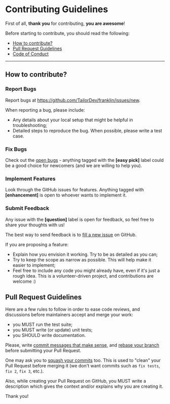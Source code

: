 Contributing Guidelines
=======================

First of all, **thank you** for contributing, **you are awesome**!

Before starting to contribute, you should read the following:

* [How to contribute?](#how-to-contribute)
* [Pull Request Guidelines](#pull-request-guidelines)
* [Code of Conduct](CODE_OF_CONDUCT.md)

---

## How to contribute?

### Report Bugs

Report bugs at https://github.com/TailorDev/franklin/issues/new.

When reporting a bug, please include:

- Any details about your local setup that might be helpful in
  troubleshooting;
- Detailed steps to reproduce the bug. When possible, please
  write a test case.

### Fix Bugs

Check out the [open bugs](https://github.com/TailorDev/franklin/issues) -
anything tagged with the **[easy pick]** label could be a good choice
for newcomers (and we are willing to help you).

### Implement Features

Look through the GitHub issues for features. Anything tagged with
**[enhancement]** is open to whoever wants to implement it.

### Submit Feedback

Any issue with the **[question]** label is open for feedback, so feel
free to share your thoughts with us!

The best way to send feedback is to [fill a new
issue](https://github.com/TailorDev/franklin/issues/new) on GitHub.

If you are proposing a feature:

- Explain how you envision it working. Try to be as detailed as you
  can;
- Try to keep the scope as narrow as possible. This will help make it
  easier to implement;
- Feel free to include any code you might already have, even if it's
  just a rough idea. This is a volunteer-driven project, and
  contributions are welcome :)


## Pull Request Guidelines

Here are a few rules to follow in order to ease code reviews, and discussions before
maintainers accept and merge your work:

- you MUST run the test suite;
- you MUST write (or update) unit tests;
- you SHOULD write documentation.

Please, write [commit messages that make
sense](http://tbaggery.com/2008/04/19/a-note-about-git-commit-messages.html),
and [rebase your branch](http://git-scm.com/book/en/Git-Branching-Rebasing)
before submitting your Pull Request.

One may ask you to [squash your
commits](http://gitready.com/advanced/2009/02/10/squashing-commits-with-rebase.html)
too. This is used to "clean" your Pull Request before merging it (we don't want
commits such as `fix tests`, `fix 2`, `fix 3`, etc.).

Also, while creating your Pull Request on GitHub, you MUST write a description
which gives the context and/or explains why you are creating it.

Thank you!

